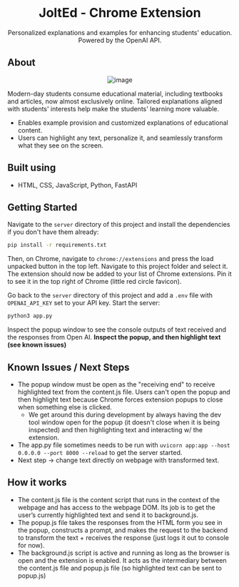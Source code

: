 <!-- PROJECT LOGO -->
<br />
<div align="center">
  <h1 align="center">JoltEd - Chrome Extension</h1>

  <p align="center">
    Personalized explanations and examples for enhancing students' education. Powered by the OpenAI API.
  </p>
</div>


<!-- ABOUT -->
## About
<p align="center">
  <img alt="image" src="https://github.com/jaeyonglee3/JoltEd-Chrome-Extension/assets/73498725/81f19407-2396-454c-87ac-d91287eb7823">
</p>



Modern-day students consume educational material, including textbooks and articles, now almost exclusively online. Tailored explanations aligned with students' interests help make the students' learning more valuable.
* Enables example provision and customized explanations of educational content.
* Users can highlight any text, personalize it, and seamlessly transform what they see on the screen. 

## Built using
* HTML, CSS, JavaScript, Python, FastAPI


<!-- LICENSE -->
## Getting Started
Navigate to the ```server``` directory of this project and install the dependencies if you don't have them already:
   ```sh
   pip install -r requirements.txt
   ```
Then, on Chrome, navigate to ```chrome://extensions``` and press the load unpacked button in the top left. Navigate to this project folder and select it. The extension should now be added to your list of Chrome extensions. Pin it to see it in the top right of Chrome (little red circle favicon).

Go back to the ```server``` directory of this project and add a ```.env``` file with ```OPENAI_API_KEY``` set to your API key. Start the server:
   ```sh
   python3 app.py
   ```

Inspect the popup window to see the console outputs of text received and the responses from Open AI. **Inspect the popup, and then highlight text (see known issues)**

## Known Issues / Next Steps
* The popup window must be open as the "receiving end" to receive highlighted text from the content.js file. Users can't open the popup and then highlight text because Chrome forces extension popups to close when something else is clicked.
  * We get around this during development by always having the dev tool window open for the popup (it doesn't close when it is being inspected) and then highlighting text and interacting w/ the extension.
* The app.py file sometimes needs to be run with ```uvicorn app:app --host 0.0.0.0 --port 8000 --reload``` to get the server started.
* Next step -> change text directly on webpage with transformed text.

## How it works
* The content.js file is the content script that runs in the context of the webpage and has access to the webpage DOM. Its job is to get the user’s currently highlighted text and send it to background.js. 
* The popup.js file takes the responses from the HTML form you see in the popup, constructs a prompt, and makes the request to the backend to transform the text + receives the response (just logs it out to console for now). 
* The background.js script is active and running as long as the browser is open and the extension is enabled. It acts as the intermediary between the content.js file and popup.js file (so highlighted text can be sent to popup.js)
